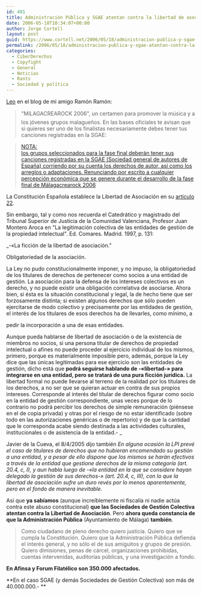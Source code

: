 ```yaml
---
id: 491
title: Administración Pública y SGAE atentan contra la libertad de asociación
date: 2006-05-18T10:34:07+00:00
author: Jorge Cortell
layout: post
guid: https://www.cortell.net/2006/05/18/administracion-publica-y-sgae-atentan-contra-la-libertad-de-asociacion/
permalink: /2006/05/18/administracion-publica-y-sgae-atentan-contra-la-libertad-de-asociacion/
categories:
  - CiberDerechos
  - Copyfight
  - General
  - Noticias
  - Rants
  - Sociedad y polí­tica
---
```

<a target="_blank" title="Post Ramón Ramón" href="https://rinconmarginado.blogspot.com/2006/05/el-ayto-de-mlaga-obliga-los-jvenes.html">Leo</a> en el blog de mi amigo Ramón Ramón:

> "MíLAGACREAROCK 2006", un certamen para promover la música y a los jóvenes grupos malagueños. En las bases oficiales te avisan que si quieres ser uno de los finalistas necesariamente debes tener tus canciones registradas en la SGAE:
  
> <a target="_blank" title="Ayto Málaga obliga a ser de la SGAE" href="https://www.malagajoven.com/servlet/page?_pageid=273&_dad=portal30&_schema=PORTAL30&_type=site&_fsiteid=266&_fid=584878&_fnavbarid=1&_fnavbarsiteid=266&_fedit=0&_fmode=2&_fdisplaymode=7&_fcalledfrom=1&_fdisplayurl=p_id%3D%3E586344%2Cp_inframe%3D%3E1%2Cp_currcornerid%3D%3E584878%2Cp_settingssetid%3D%3E121482%2Cp_settingssiteid%3D%3E266%2Cp_siteid%3D%3E266%2Cp_type%3D%3E%27text%27%2Cp_textid%3D%3E586346">NOTA:<br /> los grupos seleccionados para la fase final deberán tener sus canciones registradas en la SGAE (Sociedad general de autores de España) corriendo por su cuenta los derechos de autor, así­ como los arreglos o adaptaciones. Renunciando por escrito a cualquier percepción económica que se genere durante el desarrollo de la fase final de Málagacrearock 2006</a>

La Constitución Española establece la Libertad de Asociación en su <a target="_blank" title="Libertad de Asociación" href="https://www.congreso.es/constitucion/constitucion/indice/sinopsis/sinopsis.jsp?art=22&tipo=2">artí­culo 22</a>.

Sin embargo, tal y como nos recuerda el Catedrático y magistrado del Tribunal Superior de Justicia de la Comunidad Valenciana, Profesor Juan Montero Aroca en "La legitimación colectiva de las entidades de gestión de la propiedad intelectual". Ed. Comares. Madrid. 1997, p. 131:
  
_-«La ficción de la libertad de asociación."
  
Obligatoriedad de la asociación.
  
La Ley no pudo constitucionalmente imponer, y no impuso, la obligatoriedad de los titulares de derechos de pertenecer como socios a una entidad de gestión. La asociación para la defensa de los intereses colectivos es un derecho, y no puede existir una obligación correlativa de asociarse. Ahora bien, si ésta es la situación constitucional y legal, la de hecho tiene que ser forzosamente distinta; si existen algunos derechos que sólo pueden ejercitarse de modo colectivo y precisamente por las entidades de gestión, el interés de los titulares de esos derechos ha de llevarles, como mí­nimo, a
  
pedir la incorporación a una de esas entidades.
  
Aunque pueda hablarse de libertad de asociación o de la existencia de miembros no socios, si una persona titular de derechos de propiedad intelectual o afines no puede proceder al ejercicio individual de los mismos, primero, porque es materialmente imposible pero, además, porque la Ley dice que las únicas legitimadas para ese ejercicio son las entidades de gestión, dicho está que **podrá seguirse hablando de -«libertad-» para integrarse en una entidad, pero se tratará de una pura ficción jurí­dica.** La libertad formal no puede llevarse al terreno de la realidad por los titulares de los derechos, a no ser que se quieran actuar en contra de sus propios intereses. Corresponde al interés del titular de derechos figurar como socio en la entidad de gestión correspondiente, unas veces porque de lo contrario no podrá percibir los derechos de simple remuneración (piénsese en el de copia privada) y otras por el riesgo de no estar identificado (sobre todo en las autorizaciones genéricas o de repertorio) y de que la cantidad que le corresponda acabe siendo destinada a las actividades culturales, institucionales o de asistencia de la entidad.- _

Javier de la Cueva, el 8/4/2005 dijo también _En alguna ocasión la LPI prevé el caso de titulares de derechos que no hubieran encomendado su gestión a una entidad, y a pesar de ello dispone que los mismos se harán efectivos a través de la entidad que gestione derechos de la misma categorí­a (art. 20.4, c, I), y aun habla luego de -«la entidad en la que se considere hayan delegado la gestión de sus derechos-» (art. 20.4, c, III), con lo que la libertad de asociación sufre un duro revés por lo menos aparentemente, pero en el fondo de manera inevitable._

Así­ que **ya sabí­amos** (aunque increí­blemente ni fiscalí­a ni nadie actúa contra este abuso constitucional) **que las Sociedades de Gestión Colectiva atentan contra la Libertad de Asociación**. Pero **ahora queda constancia de que la Administración Pública** (Ayuntamiento de Málaga) **también**.

> Como ciudadano de pleno derecho quiero justicia. Quiero que se cumpla la Constitución. Quiero que la Administración Pública defienda el interés general, y no sólo el de sus amiguitos y grupos de presión. Quiero dimisiones, penas de cárcel, organizaciones prohibidas, cuentas intervenidas, auditorí­as públicas, y una investigación a fondo.

**En Afinsa y Forum Filatélico son 350.000 afectados.** 

**En el caso SGAE (y demás Sociedades de Gestión Colectiva) son más de 40.000.000.- **